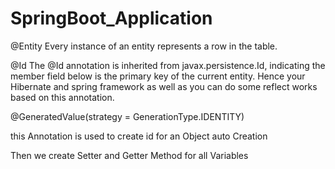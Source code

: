 # SpringBoot_Application

@Entity
Every instance of an entity represents a row in the table.

@Id 
The @Id annotation is inherited from javax.persistence.Id, indicating the member field below is the primary key of the current entity. Hence your Hibernate and spring framework as well as you can do some reflect works based on this annotation. 

@GeneratedValue(strategy = GenerationType.IDENTITY)

this Annotation is used to create id for an Object auto Creation

Then we create Setter and Getter Method for all Variables
